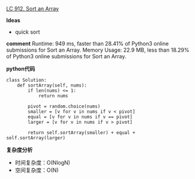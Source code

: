 [LC 912. Sort an Array](https://leetcode.com/problems/sort-an-array/submissions/)

**Ideas**
- quick sort


**comment**
Runtime: 949 ms, faster than 28.41% of Python3 online submissions for Sort an Array.
Memory Usage: 22.9 MB, less than 18.29% of Python3 online submissions for Sort an Array.


**python代码**
```
class Solution:
    def sortArray(self, nums):
        if len(nums) <= 1:
            return nums

        pivot = random.choice(nums)
        smaller = [v for v in nums if v < pivot]
        equal = [v for v in nums if v == pivot]
        larger = [v for v in nums if v > pivot]

        return self.sortArray(smaller) + equal + self.sortArray(larger)
```

**复杂度分析**
- 时间复杂度：O(NlogN)
- 空间复杂度：O(N)